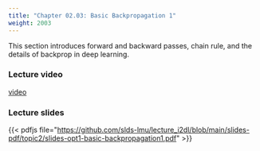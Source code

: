 ```yaml
---
title: "Chapter 02.03: Basic Backpropagation 1"
weight: 2003
---
```

This section introduces forward and backward passes, chain rule, and the details of backprop in deep learning.
<!--more-->

### Lecture video

[video](https://drive.google.com/file/d/1rLKDhBrFE92x7ysoU0rlw_k8ojnKMMz6/view?usp=sharing)

### Lecture slides

{{< pdfjs file="https://github.com/slds-lmu/lecture_i2dl/blob/main/slides-pdf/topic2/slides-opt1-basic-backpropagation1.pdf" >}}




